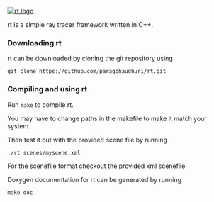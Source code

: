 [![rt logo](https://www.cse.iitb.ac.in/~paragc/images/rt-logo-small.jpg)](https://www.cse.iitb.ac.in/~paragc/images/rt-logo-small.jpg)

rt is a simple ray tracer framework written in C++. 

### Downloading rt
rt can be downloaded by cloning the git repository using

`git clone https://github.com/paragchaudhuri/rt.git`

### Compiling and using rt

Run `make` to compile rt. 

You may have to change paths in the makefile to make it match your system.

Then test it out with the provided scene file by running

`./rt scenes/myscene.xml`

For the scenefile format checkout the provided xml scenefile.

Doxygen documentation for rt can be generated by running

`make doc`


